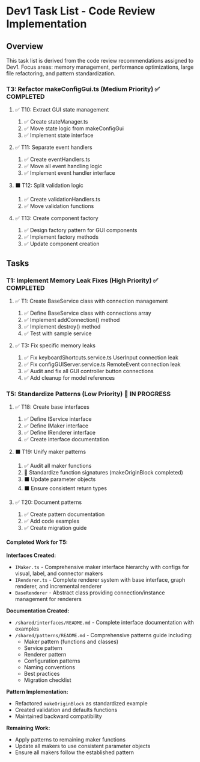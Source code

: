 # Dev1 Task List - Code Review Implementation

## Overview

This task list is derived from the code review recommendations assigned to Dev1. Focus areas: memory management, performance optimizations, large file refactoring, and pattern standardization.

### T3: Refactor makeConfigGui.ts (Medium Priority) ✅ COMPLETED

1. ✅ T10: Extract GUI state management

   1. ✅ Create stateManager.ts
   2. ✅ Move state logic from makeConfigGui
   3. ✅ Implement state interface

2. ✅ T11: Separate event handlers

   1. ✅ Create eventHandlers.ts
   2. ✅ Move all event handling logic
   3. ✅ Implement event handler interface

3. ⬛ T12: Split validation logic

   1. ✅ Create validationHandlers.ts
   2. ✅ Move validation functions

4. ✅ T13: Create component factory
   1. ✅ Design factory pattern for GUI components
   2. ✅ Implement factory methods
   3. ✅ Update component creation

## Tasks

### T1: Implement Memory Leak Fixes (High Priority) ✅ COMPLETED

1. ✅ T1: Create BaseService class with connection management

   1. ✅ Define BaseService class with connections array
   2. ✅ Implement addConnection() method
   3. ✅ Implement destroy() method
   4. ✅ Test with sample service

2. ✅ T3: Fix specific memory leaks

   1. ✅ Fix keyboardShortcuts.service.ts UserInput connection leak
   2. ✅ Fix configGUIServer.service.ts RemoteEvent connection leak
   3. ✅ Audit and fix all GUI controller button connections
   4. ✅ Add cleanup for model references

### T5: Standardize Patterns (Low Priority) 🔄 IN PROGRESS

1. ✅ T18: Create base interfaces

   1. ✅ Define IService interface
   2. ✅ Define IMaker interface
   3. ✅ Define IRenderer interface
   4. ✅ Create interface documentation

2. ⬛ T19: Unify maker patterns

   1. ✅ Audit all maker functions
   2. 🔄 Standardize function signatures (makeOriginBlock completed)
   3. ⬛ Update parameter objects
   4. ⬛ Ensure consistent return types

3. ✅ T20: Document patterns
   1. ✅ Create pattern documentation
   2. ✅ Add code examples
   3. ✅ Create migration guide

#### Completed Work for T5:

**Interfaces Created:**
- `IMaker.ts` - Comprehensive maker interface hierarchy with configs for visual, label, and connector makers
- `IRenderer.ts` - Complete renderer system with base interface, graph renderer, and incremental renderer
- `BaseRenderer` - Abstract class providing connection/instance management for renderers

**Documentation Created:**
- `/shared/interfaces/README.md` - Complete interface documentation with examples
- `/shared/patterns/README.md` - Comprehensive patterns guide including:
  - Maker pattern (functions and classes)
  - Service pattern
  - Renderer pattern
  - Configuration patterns
  - Naming conventions
  - Best practices
  - Migration checklist

**Pattern Implementation:**
- Refactored `makeOriginBlock` as standardized example
- Created validation and defaults functions
- Maintained backward compatibility

**Remaining Work:**
- Apply patterns to remaining maker functions
- Update all makers to use consistent parameter objects
- Ensure all makers follow the established pattern
